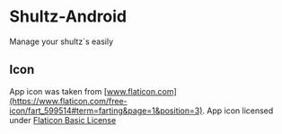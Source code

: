 # Shultz-Android
Manage your shultz`s easily

## Icon
App icon was taken from [www.flaticon.com](https://www.flaticon.com/free-icon/fart_599514#term=farting&page=1&position=3).
App icon licensed under [Flaticon Basic License](https://file000.flaticon.com/downloads/license/license.pdf)